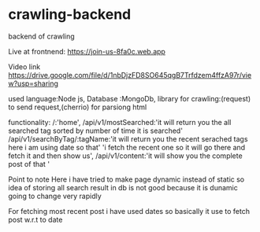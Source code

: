 # crawling-backend
backend of crawling



Live at frontnend: https://join-us-8fa0c.web.app

Video link https://drive.google.com/file/d/1nbDjzFD8SO645qgB7Trfdzem4ffzA97r/view?usp=sharing

 used
 language:Node js,
 Database :MongoDb,
 library for crawling:(request) to send request,(cherrio) for parsiong html

functionality:
 /:'home',
 /api/v1/mostSearched:'it will return you the all searched tag sorted by number of time it is searched'
 /api/v1/searchByTag/:tagName:'it will return you the recent serached tags here i am using date so that' 
 								'i fetch the recent one so it will go there and fetch it  and then show us',
/api/v1/content:'it will show you the complete post of that '	 							

Point to note
 Here i have tried to make page dynamic instead of static so idea of storing all search result in db is not good because it 
 is dunamic going to change very rapidly

 For fetching most recent post i have used dates so basically it use to fetch post w.r.t to date 
